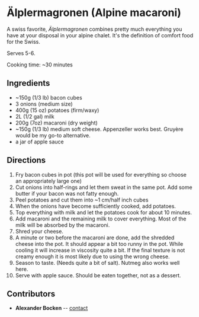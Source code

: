 # Älplermagronen (Alpine macaroni)

A swiss favorite, _Älplermagronen_ combines pretty much everything you have at your disposal in your alpine chalet.
It's the definition of comfort food for the Swiss.

Serves 5-6.

Cooking time: ~30 minutes

## Ingredients

- ~150g (1/3 lb) bacon cubes
- 3 onions (medium size)
- 400g (15 oz) potatoes (firm/waxy)
- 2L (1/2 gal) milk
- 200g (7oz) macaroni (dry weight)
- ~150g (1/3 lb) medium soft cheese. Appenzeller works best. Gruyère would be my go-to alternative.
- a jar of apple sauce

## Directions

1. Fry bacon cubes in pot (this pot will be used for everything so choose an appropriately large one)
2. Cut onions into half-rings and let them sweat in the same pot. Add some butter if your bacon was not fatty enough.
3. Peel potatoes and cut them into ~1 cm/half inch cubes
4. When the onions have become sufficiently cooked, add potatoes.
5. Top everything with milk and let the potatoes cook for about 10 minutes.
7. Add macaroni and the remaining milk to cover everything. Most of the milk will be absorbed by the macaroni.
8. Shred your cheese.
9. A minute or two before the macaroni are done, add the shredded cheese into the pot. It should appear a bit too runny in the pot. While cooling it will increase in viscosity quite a bit. If the final texture is not creamy enough it is most likely due to using the wrong cheese.
10. Season to taste. (Needs quite a bit of salt). Nutmeg also works well here.
11. Serve with apple sauce. Should be eaten together, not as a dessert.

## Contributors

- **Alexander Bocken** -- [contact](mailto:alexander@bocken.org)
